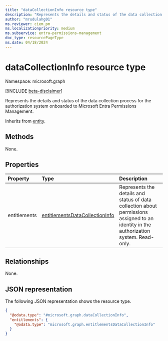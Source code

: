 ```yaml
---
title: "dataCollectionInfo resource type"
description: "Represents the details and status of the data collection process for the authorization system onboarded to Microsoft Entra Permissions Management."
author: "mrudulahg01"
ms.reviewer: ciem_pm
ms.localizationpriority: medium
ms.subservice: entra-permissions-management
doc_type: resourcePageType
ms.date: 04/18/2024
---
```


# dataCollectionInfo resource type

Namespace: microsoft.graph

[!INCLUDE [beta-disclaimer](../../includes/beta-disclaimer.md)]

Represents the details and status of the data collection process for the authorization system onboarded to Microsoft Entra Permissions Management.

Inherits from [entity](../resources/entity.md).

## Methods
None.

## Properties
|Property|Type|Description|
|:---|:---|:---|
|entitlements|[entitlementsDataCollectionInfo](../resources/entitlementsdatacollectioninfo.md)|Represents the details and status of data collection about permissions assigned to an identity in the authorization system. Read-only.|

## Relationships
None.

## JSON representation
The following JSON representation shows the resource type.
<!-- {
  "blockType": "resource",
  "keyProperty": "id",
  "@odata.type": "microsoft.graph.dataCollectionInfo",
  "baseType": "microsoft.graph.entity",
  "openType": false
}
-->
``` json
{
  "@odata.type": "#microsoft.graph.dataCollectionInfo",
  "entitlements": {
    "@odata.type": "microsoft.graph.entitlementsDataCollectionInfo"
  }
}
```



